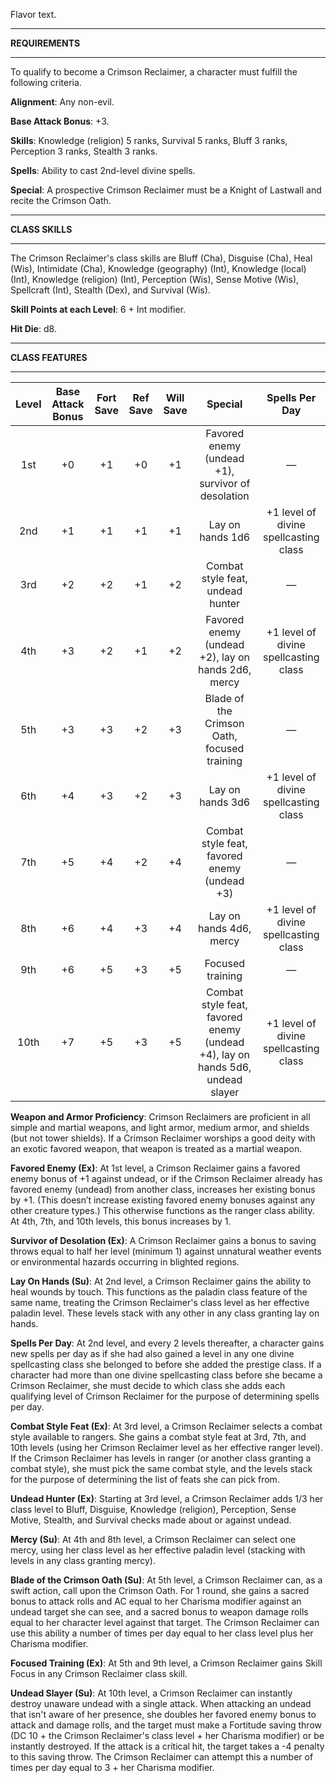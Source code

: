 Flavor text.

<hr>

**REQUIREMENTS**

<hr>

To qualify to become a Crimson Reclaimer, a character must fulfill the following criteria.

**Alignment**: Any non-evil.

**Base Attack Bonus**: +3.

**Skills**: Knowledge (religion) 5 ranks, Survival 5 ranks, Bluff 3 ranks, Perception 3 ranks, Stealth 3 ranks.

**Spells**: Ability to cast 2nd-level divine spells.

**Special**: A prospective Crimson Reclaimer must be a Knight of Lastwall and recite the Crimson Oath.

<hr>

**CLASS SKILLS**

<hr>

The Crimson Reclaimer's class skills are Bluff (Cha), Disguise (Cha), Heal (Wis), Intimidate (Cha), Knowledge (geography) (Int), Knowledge (local) (Int), Knowledge (religion) (Int), Perception (Wis), Sense Motive (Wis), Spellcraft (Int), Stealth (Dex), and Survival (Wis).

**Skill Points at each Level**: 6 + Int modifier.

**Hit Die**: d8.

<hr>

**CLASS FEATURES**

<hr>

| **Level** | **Base Attack Bonus** | **Fort Save** | **Ref Save** | **Will Save** |                                  **Special**                                  |          **Spells Per Day**           |
| :-------: | :-------------------: | :-----------: | :----------: | :-----------: | :---------------------------------------------------------------------------: | :-----------------------------------: |
|    1st    |          +0           |      +1       |      +0      |      +1       |               Favored enemy (undead +1), survivor of desolation               |                   —                   |
|    2nd    |          +1           |      +1       |      +1      |      +1       |                               Lay on hands 1d6                                | +1 level of divine spellcasting class |
|    3rd    |          +2           |      +2       |      +1      |      +2       |                       Combat style feat, undead hunter                        |                   —                   |
|    4th    |          +3           |      +2       |      +1      |      +2       |              Favored enemy (undead +2), lay on hands 2d6, mercy               | +1 level of divine spellcasting class |
|    5th    |          +3           |      +3       |      +2      |      +3       |                  Blade of the Crimson Oath, focused training                  |                   —                   |
|    6th    |          +4           |      +3       |      +2      |      +3       |                               Lay on hands 3d6                                | +1 level of divine spellcasting class |
|    7th    |          +5           |      +4       |      +2      |      +4       |                 Combat style feat, favored enemy (undead +3)                  |                   —                   |
|    8th    |          +6           |      +4       |      +3      |      +4       |                            Lay on hands 4d6, mercy                            | +1 level of divine spellcasting class |
|    9th    |          +6           |      +5       |      +3      |      +5       |                               Focused training                                |                   —                   |
|   10th    |          +7           |      +5       |      +3      |      +5       | Combat style feat, favored enemy (undead +4), lay on hands 5d6, undead slayer | +1 level of divine spellcasting class |

**Weapon and Armor Proficiency**: Crimson Reclaimers are proficient in all simple and martial weapons, and light armor, medium armor, and shields (but not tower shields). If a Crimson Reclaimer worships a good deity with an exotic favored weapon, that weapon is treated as a martial weapon.

**Favored Enemy (Ex)**: At 1st level, a Crimson Reclaimer gains a favored enemy bonus of +1 against undead, or if the Crimson Reclaimer already has favored enemy (undead) from another class, increases her existing bonus by +1. (This doesn’t increase existing favored enemy bonuses against any other creature types.) This otherwise functions as the ranger class ability. At 4th, 7th, and 10th levels, this bonus increases by 1.

**Survivor of Desolation (Ex)**: A Crimson Reclaimer gains a bonus to saving throws equal to half her level (minimum 1) against unnatural weather events or environmental hazards occurring in blighted regions.

**Lay On Hands (Su)**: At 2nd level, a Crimson Reclaimer gains the ability to heal wounds by touch. This functions as the paladin class feature of the same name, treating the Crimson Reclaimer's class level as her effective paladin level. These levels stack with any other in any class granting lay on hands.

**Spells Per Day**: At 2nd level, and every 2 levels thereafter, a character gains new spells per day as if she had also gained a level in any one divine spellcasting class she belonged to before she added the prestige class. If a character had more than one divine spellcasting class before she became a Crimson Reclaimer, she must decide to which class she adds each qualifying level of Crimson Reclaimer for the purpose of determining spells per day.

**Combat Style Feat (Ex)**: At 3rd level, a Crimson Reclaimer selects a combat style available to rangers. She gains a combat style feat at 3rd, 7th, and 10th levels (using her Crimson Reclaimer level as her effective ranger level). If the Crimson Reclaimer has levels in ranger (or another class granting a combat style), she must pick the same combat style, and the levels stack for the purpose of determining the list of feats she can pick from.

**Undead Hunter (Ex)**: Starting at 3rd level, a Crimson Reclaimer adds 1/3 her class level to Bluff, Disguise, Knowledge (religion), Perception, Sense Motive, Stealth, and Survival checks made about or against undead.

**Mercy (Su)**: At 4th and 8th level, a Crimson Reclaimer can select one mercy, using her class level as her effective paladin level (stacking with levels in any class granting mercy).

**Blade of the Crimson Oath (Su)**: At 5th level, a Crimson Reclaimer can, as a swift action, call upon the Crimson Oath. For 1 round, she gains a sacred bonus to attack rolls and AC equal to her Charisma modifier against an undead target she can see, and a sacred bonus to weapon damage rolls equal to her character level against that target. The Crimson Reclaimer can use this ability a number of times per day equal to her class level plus her Charisma modifier.

**Focused Training (Ex)**: At 5th and 9th level, a Crimson Reclaimer gains Skill Focus in any Crimson Reclaimer class skill.

**Undead Slayer (Su)**: At 10th level, a Crimson Reclaimer can instantly destroy unaware undead with a single attack. When attacking an undead that isn't aware of her presence, she doubles her favored enemy bonus to attack and damage rolls, and the target must make a Fortitude saving throw (DC 10 + the Crimson Reclaimer's class level + her Charisma modifier) or be instantly destroyed. If the attack is a critical hit, the target takes a -4 penalty to this saving throw. The Crimson Reclaimer can attempt this a number of times per day equal to 3 + her Charisma modifier.
